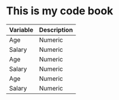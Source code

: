 
# This is my code book

| Variable    | Description |
| ----------- | ----------- |
| Age      | Numeric       |
| Salary   | Numeric        |
| Age      | Numeric       |
| Salary   | Numeric        |
| Age      | Numeric       |
| Salary   | Numeric        |
